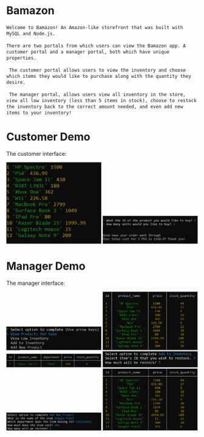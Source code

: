 # Bamazon
```
Welcome to Bamazon! An Amazon-like storefront that was built with MySQL and Node.js. 

There are two portals from which users can view the Bamazon app. A customer portal and a manager portal, both which have unique properties.

 The customer portal allows users to view the inventory and choose which items they would like to purchase along with the quantity they desire.

 The manager portal, allows users view all inventory in the store, view all low inventory (less than 5 items in stock), choose to restock the inventory back to the correct amount needed, and even add new items to your inventory!

```

# Customer Demo
The customer interface:

<img src="Screenshots/customersview.JPG" width = "250">

<img src="Screenshots/customerbuy.png" width = "250">


# Manager Demo
The manager interface:

<img src="Screenshots/managerSelection.png" width = "250">

<img src="Screenshots/originalManagerView.png" width = "250">

<img src="Screenshots/managerLowInventory.png" width = "250">

<img src="Screenshots/managerUpdate.png" width = "250">

<img src="Screenshots/managerAdd.png" width = "250">

<img src="Screenshots/managerView.png" width = "250">


